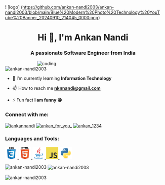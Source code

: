 ! [logo] (https://github.com/ankan-nandi2003/ankan-nandi2003/blob/main/Blue%20Modern%20Photo%20Technology%20YouTube%20Banner_20240910_214045_0000.png)
<h1 align="center">Hi 👋, I'm Ankan Nandi</h1>
<h3 align="center">A passionate Software Engineer from India</h3>
<img align="right" alt="coding" width="400" src="https://i.pinimg.com/originals/81/17/8b/81178b47a8598f0c81c4799f2cdd4057.gif">
<p align="left"> <img src="https://komarev.com/ghpvc/?username=ankan-nandi2003&label=Profile%20views&color=0e75b6&style=flat" alt="ankan-nandi2003" /> </p>

- 🌱 I’m currently learning **Information Technology**

- 📫 How to reach me **nknnandi@gmail.com**

- ⚡ Fun fact **I am funny 😁**

<h3 align="left">Connect with me:</h3>
<p align="left">
<a href="https://twitter.com/iankannandi" target="blank"><img align="center" src="https://raw.githubusercontent.com/rahuldkjain/github-profile-readme-generator/master/src/images/icons/Social/twitter.svg" alt="iankannandi" height="30" width="40" /></a>
<a href="https://instagram.com/ankan_for_you_" target="blank"><img align="center" src="https://raw.githubusercontent.com/rahuldkjain/github-profile-readme-generator/master/src/images/icons/Social/instagram.svg" alt="ankan_for_you_" height="30" width="40" /></a>
<a href="https://www.leetcode.com/ankan_1234" target="blank"><img align="center" src="https://raw.githubusercontent.com/rahuldkjain/github-profile-readme-generator/master/src/images/icons/Social/leet-code.svg" alt="ankan_1234" height="30" width="40" /></a>
</p>

<h3 align="left">Languages and Tools:</h3>
<p align="left"> <a href="https://www.w3schools.com/css/" target="_blank" rel="noreferrer"> <img src="https://raw.githubusercontent.com/devicons/devicon/master/icons/css3/css3-original-wordmark.svg" alt="css3" width="40" height="40"/> </a> <a href="https://www.w3.org/html/" target="_blank" rel="noreferrer"> <img src="https://raw.githubusercontent.com/devicons/devicon/master/icons/html5/html5-original-wordmark.svg" alt="html5" width="40" height="40"/> </a> <a href="https://www.java.com" target="_blank" rel="noreferrer"> <img src="https://raw.githubusercontent.com/devicons/devicon/master/icons/java/java-original.svg" alt="java" width="40" height="40"/> </a> <a href="https://developer.mozilla.org/en-US/docs/Web/JavaScript" target="_blank" rel="noreferrer"> <img src="https://raw.githubusercontent.com/devicons/devicon/master/icons/javascript/javascript-original.svg" alt="javascript" width="40" height="40"/> </a> <a href="https://www.python.org" target="_blank" rel="noreferrer"> <img src="https://raw.githubusercontent.com/devicons/devicon/master/icons/python/python-original.svg" alt="python" width="40" height="40"/> </a> </p>

<p><img align="left" src="https://github-readme-stats.vercel.app/api/top-langs?username=ankan-nandi2003&show_icons=true&locale=en&layout=compact" alt="ankan-nandi2003" /></p>

<p>&nbsp;<img align="center" src="https://github-readme-stats.vercel.app/api?username=ankan-nandi2003&show_icons=true&locale=en" alt="ankan-nandi2003" /></p>

<p><img align="center" src="https://github-readme-streak-stats.herokuapp.com/?user=ankan-nandi2003&" alt="ankan-nandi2003" /></p>
